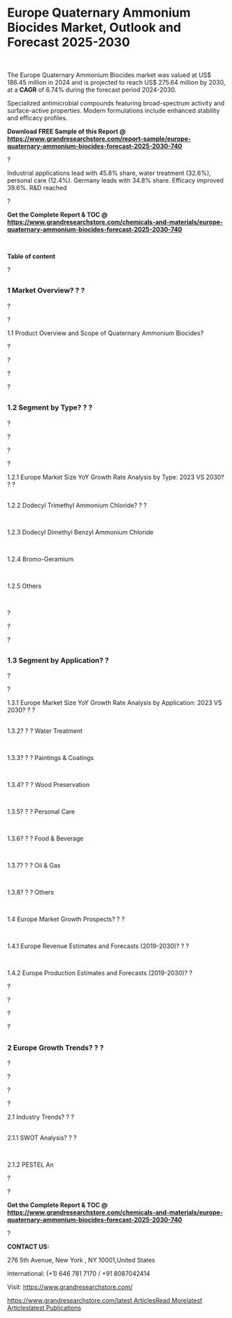 <h1>Europe Quaternary Ammonium Biocides Market, Outlook and Forecast 2025-2030</h1><br/><p>The Europe Quaternary Ammonium Biocides market was valued at US$ 186.45 million in 2024 and is projected to reach US$ 275.64 million by 2030, at a <strong>CAGR</strong> of 6.74% during the forecast period 2024-2030.</p>
 
 
 
 <p>Specialized antimicrobial compounds featuring broad-spectrum activity and surface-active properties. Modern formulations include enhanced stability and efficacy profiles.</p>
 
 
 
 <div><b>Download FREE Sample of this Report @ <a href="https://www.grandresearchstore.com/report-sample/europe-quaternary-ammonium-biocides-forecast-2025-2030-740">https://www.grandresearchstore.com/report-sample/europe-quaternary-ammonium-biocides-forecast-2025-2030-740</a></b></div>
 
 
 
 <p>? </p>
 
 
 
 <p>Industrial applications lead with 45.8% share, water treatment (32.6%), personal care (12.4%). Germany leads with 34.8% share. Efficacy improved 39.6%. R&D reached</p>
 
 
 
 <p>? </p>
 
 
 
 <div><b>Get the Complete Report & TOC @ <a href="https://www.grandresearchstore.com/chemicals-and-materials/europe-quaternary-ammonium-biocides-forecast-2025-2030-740">https://www.grandresearchstore.com/chemicals-and-materials/europe-quaternary-ammonium-biocides-forecast-2025-2030-740</a></b></div>
 
 
 
 <p><br />
 
 <b>Table of content</b></p>
 
 
 
 <p>? </p>
 
 
 
 <h2><span style="font-size:16px"><strong>1 Market Overview? ? ? </strong></span></h2>
 
 
 
 <p>? </p>
 
 
 
 <p>? </p>
 
 
 
 <p>1.1 Product Overview and Scope of Quaternary Ammonium Biocides? </p>
 
 
 
 <p>? </p>
 
 
 
 <p>? </p>
 
 
 
 <p>? </p>
 
 
 
 <p>? </p>
 
 
 
 <h2><strong><span style="font-size:16px">1.2 Segment by Type? ? ? </span></strong></h2>
 
 
 
 <p>? </p>
 
 
 
 <p>? </p>
 
 
 
 <p>? </p>
 
 
 
 <p>? </p>
 
 
 
 <p>1.2.1 Europe Market Size YoY Growth Rate Analysis by Type: 2023 VS 2030? ? ? <br />
 
 <br />
 
 1.2.2 Dodecyl Trimethyl Ammonium Chloride? ? ? <br />
 
 <br />
 
 1.2.3 Dodecyl Dimethyl Benzyl Ammonium Chloride<br />
 
 <br />
 
 1.2.4 Bromo-Geramium<br />
 
 <br />
 
 1.2.5 Others<br />
 
 <br />
 
 ? </p>
 
 
 
 <p>? </p>
 
 
 
 <p>? </p>
 
 
 
 <h2><span style="font-size:16px"><strong>1.3 Segment by Application? ? </strong></span></h2>
 
 
 
 <p>? </p>
 
 
 
 <p>? </p>
 
 
 
 <p>1.3.1 Europe Market Size YoY Growth Rate Analysis by Application: 2023 VS 2030? ? ? <br />
 
 <br />
 
 1.3.2? ? ? Water Treatment<br />
 
 <br />
 
 1.3.3? ? ? Paintings & Coatings<br />
 
 <br />
 
 1.3.4? ? ? Wood Preservation<br />
 
 <br />
 
 1.3.5? ? ? Personal Care<br />
 
 <br />
 
 1.3.6? ? ? Food & Beverage<br />
 
 <br />
 
 1.3.7? ? ? Oil & Gas<br />
 
 <br />
 
 1.3.8? ? ? Others<br />
 
 <br />
 
 1.4 Europe Market Growth Prospects? ? ? <br />
 
 <br />
 
 1.4.1 Europe Revenue Estimates and Forecasts (2019-2030)? ? ? <br />
 
 <br />
 
 1.4.2 Europe Production Estimates and Forecasts (2019-2030)? ? </p>
 
 
 
 <p>? </p>
 
 
 
 <p>? </p>
 
 
 
 <p>? </p>
 
 
 
 <p>? </p>
 
 
 
 <h2><span style="font-size:16px"><strong>2 Europe Growth Trends? ? ? </strong></span></h2>
 
 
 
 <p>? </p>
 
 
 
 <p>? </p>
 
 
 
 <p>? </p>
 
 
 
 <p>? </p>
 
 
 
 <p>2.1 Industry Trends? ? ? <br />
 
 <br />
 
 2.1.1 SWOT Analysis? ? ? <br />
 
 <br />
 
 2.1.2 PESTEL An</p>
 
 
 
 <p>? </p>
 
 
 
 <p>? </p>
 
 
 
 <div><b>Get the Complete Report & TOC @ <a href="https://www.grandresearchstore.com/chemicals-and-materials/europe-quaternary-ammonium-biocides-forecast-2025-2030-740">https://www.grandresearchstore.com/chemicals-and-materials/europe-quaternary-ammonium-biocides-forecast-2025-2030-740</a></b></div>
 
 
 
 <p>? </p>
 
 
 
 <p><b>CONTACT US:</b><br />
 
 276 5th Avenue, New York , NY 10001,United States<br />
 
 International: (+1) 646 781 7170 / +91 8087042414<br />
 
 Visit: <a href="https://www.grandresearchstore.com/">https://www.grandresearchstore.com/</a><br />
 
 <a href="https://gyeongbokgung.com">https://www.grandresearchstore.com/</a><a href="https://hallyeomaritime.com">latest Articles</a><a href="https://jingwansa.com">Read More</a><a href="https://nguoiviet.jp/">latest Articles</a><a href="https://www.intelmarketresearch.com/">latest Publications</a></p>